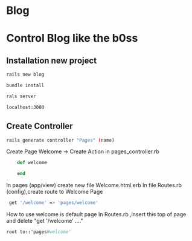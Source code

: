 # Blog
Control Blog like the b0ss
=========================

## Installation new project
```sh
rails new blog
```

```sh
bundle install
```

```sh
rals server
```

```sh
localhost:3000
```

## Create Controller
```sh
rails generate controller "Pages" (name)
```


Create Page Welcome 
-> Create Action in pages_controller.rb
```ruby
	def welcome

	end
```

In pages (app/view) create new file Welcome.html.erb
In file Routes.rb (config),create route to Welcome Page
```sh
 get '/welcome' => 'pages/welcome'
```

How to use welcome is default page
In Routes.rb ,insert this top of page and delete "get '/welcome' ...."
 
```ruby
root to::'pages#welcome' 
```





